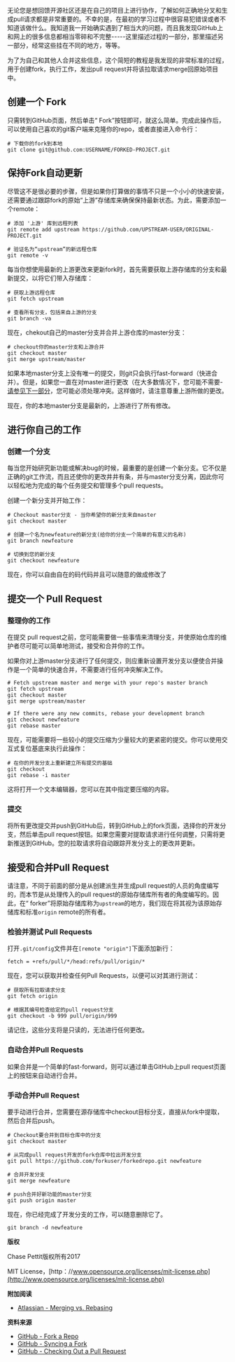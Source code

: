 无论您是想回馈开源社区还是在自己的项目上进行协作，了解如何正确地分叉和生成pull请求都是非常重要的。不幸的是，在最初的学习过程中很容易犯错误或者不知道该做什么。我知道我一开始确实遇到了相当大的问题，而且我发现GitHub上和网上的很多信息都相当零碎和不完整-----这里描述过程的一部分，那里描述另一部分，经常这些挂在不同的地方，等等。

为了为自己和其他人合并这些信息，这个简短的教程是我发现的非常标准的过程，用于创建fork，执行工作，发出pull request并将该拉取请求merge回原始项目中。

## 创建一个 Fork

只需转到GitHub页面，然后单击“ Fork”按钮即可，就这么简单。完成此操作后，可以使用自己喜欢的git客户端来克隆你的repo，或者直接进入命令行：

```
# 下载你的fork到本地
git clone git@github.com:USERNAME/FORKED-PROJECT.git
```



## 保持Fork自动更新

尽管这不是很必要的步骤，但是如果你打算做的事情不只是一个小小的快速安装，还需要通过跟踪fork的原始“上游”存储库来确保保持最新状态。为此，需要添加一个remote：

```
# 添加 '上游' 库到远程列表
git remote add upstream https://github.com/UPSTREAM-USER/ORIGINAL-PROJECT.git

# 验证名为“upstream”的新远程仓库
git remote -v
```

每当你想使用最新的上游更改来更新fork时，首先需要获取上游存储库的分支和最新提交，以将它们带入存储库：

```
# 获取上游远程仓库
git fetch upstream

# 查看所有分支，包括来自上游的分支
git branch -va
```

现在，chekout自己的master分支并合并上游仓库的master分支：

```
# checkout你的master分支和上游合并
git checkout master
git merge upstream/master
```

如果本地master分支上没有唯一的提交，则git只会执行fast-forward（快进合并）。但是，如果您一直在对master进行更改（在大多数情况下，您可能不需要-[请参见下一部分](https://gist.github.com/Chaser324/ce0505fbed06b947d962#doing-your-work)，您可能必须处理冲突。这样做时，请注意尊重上游所做的更改。

现在，你的本地master分支是最新的，上游进行了所有修改。



## 进行你自己的工作

### 创建一个分支

每当您开始研究新功能或解决bug的时候，最重要的是创建一个新分支。它不仅是正确的git工作流，而且还使你的更改井井有条，并与master分支分离，因此你可以轻松地为完成的每个任务提交和管理多个pull requests。

创建一个新分支并开始工作：

```
# Checkout master分支 - 当你希望你的新分支来自master
git checkout master

# 创建一个名为newfeature的新分支(给你的分支一个简单的有意义的名称)
git branch newfeature

# 切换到您的新分支
git checkout newfeature
```

现在，你可以自由自在的码代码并且可以随意的做成修改了



## 提交一个 Pull Request

### 整理你的工作

在提交 pull request之前，您可能需要做一些事情来清理分支，并使原始仓库的维护者尽可能可以简单地测试，接受和合并你的工作。

如果你对上游master分支进行了任何提交，则应重新设置开发分支以便使合并操作是一个简单的快速合并，不需要进行任何冲突解决工作。

```
# Fetch upstream master and merge with your repo's master branch
git fetch upstream
git checkout master
git merge upstream/master

# If there were any new commits, rebase your development branch
git checkout newfeature
git rebase master
```

现在，可能需要将一些较小的提交压缩为少量较大的更紧密的提交。你可以使用交互式复位基底来执行此操作：

```
# 在你的开发分支上重新建立所有提交的基础
git checkout 
git rebase -i master
```

这将打开一个文本编辑器，您可以在其中指定要压缩的内容。

### 提交

将所有更改提交并push到GitHub后，转到GitHub上的fork页面，选择你的开发分支，然后单击pull request按钮。如果您需要对提取请求进行任何调整，只需将更新推送到GitHub。您的拉取请求将自动跟踪开发分支上的更改并更新。



## 接受和合并Pull Request

请注意，不同于前面的部分是从创建派生并生成pull request的人员的角度编写的，而本节是从处理传入的pull request的原始存储库所有者的角度编写的。因此，在“ forker”将原始存储库称为`upstream`的地方，我们现在将其视为该原始存储库和标准`origin` remote的所有者。



### 检验并测试 Pull Requests

打开`.git/config`文件并在`[remote "origin"]`下面添加新行：

```
fetch = +refs/pull/*/head:refs/pull/origin/*
```

现在，您可以获取并检查任何Pull Requests，以便可以对其进行测试：

```
# 获取所有拉取请求分支
git fetch origin

# 根据其编号检查给定的pull request分支
git checkout -b 999 pull/origin/999
```

请记住，这些分支将是只读的，无法进行任何更改。

### 自动合并Pull Requests

如果合并是一个简单的fast-forward，则可以通过单击GitHub上pull request页面上的按钮来自动进行合并。

### 手动合并Pull Request

要手动进行合并，您需要在源存储库中checkout目标分支，直接从fork中提取，然后合并后push。

```
# Checkout要合并到目标仓库中的分支
git checkout master

# 从完成pull request开发的fork仓库中拉出开发分支
git pull https://github.com/forkuser/forkedrepo.git newfeature

# 合并开发分支
git merge newfeature

# push合并好新功能的master分支
git push origin master
```

现在，你已经完成了开发分支的工作，可以随意删除它了。

```
git branch -d newfeature
```

**版权**

Chase Pettit版权所有2017

MIT License，[http：//www.opensource.org/licenses/mit-license.php](http://www.opensource.org/licenses/mit-license.php)

**附加阅读**

- [Atlassian - Merging vs. Rebasing](https://www.atlassian.com/git/tutorials/merging-vs-rebasing)

**资料来源**

- [GitHub - Fork a Repo](https://help.github.com/articles/fork-a-repo)
- [GitHub - Syncing a Fork](https://help.github.com/articles/syncing-a-fork)
- [GitHub - Checking Out a Pull Request](https://help.github.com/articles/checking-out-pull-requests-locally)